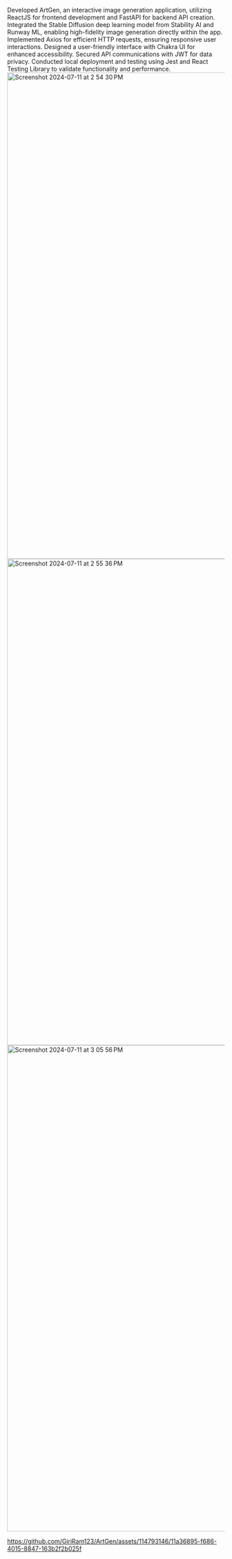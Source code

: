 Developed ArtGen, an interactive image generation application, utilizing ReactJS for frontend development and FastAPI for backend API creation. 
Integrated the Stable Diffusion deep learning model from Stability AI and Runway ML, enabling high-fidelity image generation directly within the app.
Implemented Axios for efficient HTTP requests, ensuring responsive user interactions. 
Designed a user-friendly interface with Chakra UI for enhanced accessibility.
Secured API communications with JWT for data privacy.
Conducted local deployment and testing using Jest and React Testing Library to validate functionality and performance.
<img width="1123" alt="Screenshot 2024-07-11 at 2 54 30 PM" src="https://github.com/GiriRam123/ArtGen/assets/114793146/11248c54-016f-4e64-9487-81c970b19cf3">
<img width="1123" alt="Screenshot 2024-07-11 at 2 55 36 PM" src="https://github.com/GiriRam123/ArtGen/assets/114793146/2b2479e1-dab2-42f5-9006-274fa0acd8cf">
<img width="1123" alt="Screenshot 2024-07-11 at 3 05 56 PM" src="https://github.com/GiriRam123/ArtGen/assets/114793146/69faee1e-1609-4d38-bb0f-40acc0a9b6bc">


https://github.com/GiriRam123/ArtGen/assets/114793146/11a36895-f686-4015-8847-163b2f2b025f


